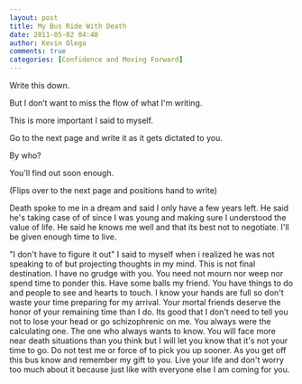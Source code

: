 ```yaml
---
layout: post
title: My Bus Ride With Death
date: 2011-05-02 04:40
author: Kevin Olega
comments: true
categories: [Confidence and Moving Forward]
---
```

Write this down.

But I don’t want to miss the flow of what I'm writing.

This is more important I said to myself.

Go to the next page and write it as it gets dictated to you.

By who?

You'll find out soon enough.

(Flips over to the next page and positions hand to write)

Death spoke to me in a dream and said I only have a few years left. He said he's taking case of of since I was young and making sure I understood the value of life. He said he knows me well and that its best not to negotiate. I'll be given enough time to live.

"I don't have to figure it out" I said to myself when i realized he was not speaking to of but projecting thoughts in my mind. This is not final destination. I have no grudge with you. You need not mourn nor weep nor spend time to ponder this. Have some balls my friend. You have things to do and people to see and hearts to touch. I know your hands are full so don't waste your time preparing for my arrival. Your mortal friends deserve the honor of your remaining time than I do. Its good that I don't need to tell you not to lose your head or go schizophrenic on me. You always were the calculating one. The one who always wants to know. You will face more near death situations than you think but I will let you know that it's not your time to go. Do not test me or force of to pick you up sooner. As you get off this bus know and remember my gift to you. Live your life and don't worry too much about it because just like with everyone else I am coming for you.

&nbsp;
